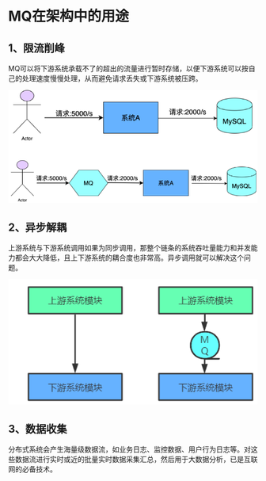 # MQ在架构中的用途

## 1、限流削峰

MQ可以将下游系统承载不了的超出的流量进行暂时存储，以便下游系统可以按自己的处理速度慢慢处理，从而避免请求丢失或下游系统被压跨。

<img src="images/限流削峰-1.png" alt="限流削峰-1" style="zoom:80%;" />

## 2、异步解耦

上游系统与下游系统调用如果为同步调用，那整个链条的系统吞吐量能力和并发能力都会大大降低，且上下游系统的耦合度也非常高。异步调用就可以解决这个问题。

<img src="images/异步调用-1.png" alt="异步调用-1" style="zoom:80%;" />

## 3、数据收集

分布式系统会产生海量级数据流，如业务日志、监控数据、用户行为日志等。对这些数据流进行实时或近的批量实时数据采集汇总，然后用于大数据分析，已是互联网的必备技术。

